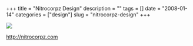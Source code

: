 +++
title = "Nitrocorpz Design"
description = ""
tags = []
date = "2008-01-14"
categories = ["design"]
slug = "nitrocorpz-design"
+++


 

  <div id="screens-thumbs" class="clearfix">
    <div class="txt-center" id="design-submission"><a href="http://nitrocorpz.com/"><img id='bluga-thumbnail-1139' class='bluga-thumbnail large' src='//media.konigi.com/bluga/
wt47f2822b22864_0.jpg'/></a></div>  
  </div>   
<p><a href="http://nitrocorpz.com/">http://nitrocorpz.com</a></p>




